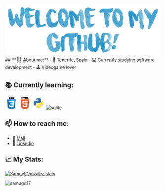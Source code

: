 <img align="center" src="https://github.com/samugd17/samugd17/blob/2d71eb4f335363758f9e12ec48b76cf501ee8044/img/Welcome_github.png"/>
<br>
## **🙋‍♂️ About me:**
- 🌴 Tenerife, Spain
- 💻 Currently studying software development
- 🕹 Videogame lover
 
## **📚 Currently learning:**
<p align="left">
<img src="https://raw.githubusercontent.com/devicons/devicon/master/icons/css3/css3-original-wordmark.svg" alt="css3" width="40" height="40"/>  
<img src="https://raw.githubusercontent.com/devicons/devicon/master/icons/html5/html5-original-wordmark.svg" alt="html5" width="40" height="40"/>
<img src="https://raw.githubusercontent.com/devicons/devicon/master/icons/python/python-original.svg" alt="python" width="40" height="40"/>
<img src="https://www.vectorlogo.zone/logos/sqlite/sqlite-icon.svg" alt="sqlite" width="40" height="40"/>
 </p>

## **📫 How to reach me:**
<!--
- 🐤 This is my [twitter](<https://twitter.com/adrianhrbt>)
- -->
- 📩 [Mail](<samugd17@gmail.com>)  
- 💼 [Linkedin](<https://www.linkedin.com/in/samugd17/>)

## **📈 My Stats:**
<!-- Github Stats -->
[![SamuelGonzález stats](https://github-readme-stats.vercel.app/api?username=samugd17&show_icons=true)](https://github.com/samugd17/github-readme-stats)

<!-- Views counter -->
<p align="left"> <img src="https://komarev.com/ghpvc/?username=samugd17&color=blue&style=flat" alt="samugd17" /></p>
